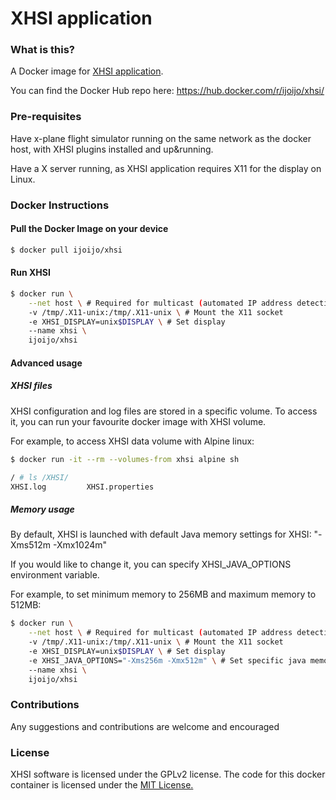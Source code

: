 # XHSI application

### What is this?

A Docker image for [XHSI application](xhsi.sourceforge.net).

You can find the Docker Hub repo here: https://hub.docker.com/r/ijoijo/xhsi/


### Pre-requisites

Have x-plane flight simulator running on the same network as the docker host, with XHSI plugins installed and up&running.

Have a X server running, as XHSI application requires X11 for the  display on Linux.

### Docker Instructions

#### Pull the Docker Image on your device

```bash
$ docker pull ijoijo/xhsi
```

#### Run XHSI

```bash
$ docker run \
    --net host \ # Required for multicast (automated IP address detection for XHSI)
    -v /tmp/.X11-unix:/tmp/.X11-unix \ # Mount the X11 socket
    -e XHSI_DISPLAY=unix$DISPLAY \ # Set display
    --name xhsi \
    ijoijo/xhsi
```

#### Advanced usage

##### XHSI files

XHSI configuration and log files are stored in a specific volume.
To access it, you can run your favourite docker image with XHSI volume.

For example, to access XHSI data volume with Alpine linux:

```bash
$ docker run -it --rm --volumes-from xhsi alpine sh

/ # ls /XHSI/
XHSI.log         XHSI.properties
```

##### Memory usage

By default, XHSI is launched with default Java memory settings for XHSI: "-Xms512m -Xmx1024m"

If you would like to change it, you can specify XHSI_JAVA_OPTIONS environment variable.

For example, to set minimum memory to 256MB and maximum memory to 512MB:

```bash
$ docker run \
    --net host \ # Required for multicast (automated IP address detection for X$
    -v /tmp/.X11-unix:/tmp/.X11-unix \ # Mount the X11 socket
    -e XHSI_DISPLAY=unix$DISPLAY \ # Set display
    -e XHSI_JAVA_OPTIONS="-Xms256m -Xmx512m" \ # Set specific java memory settings
    --name xhsi \
    ijoijo/xhsi
```


### Contributions

Any suggestions and contributions are welcome and encouraged


### License

XHSI software is licensed under the GPLv2 license.
The code for this docker container is licensed under the [MIT License.](LICENSE.md)
